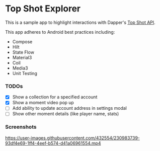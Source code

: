 # Top Shot Explorer
This is a sample app to highlight interactions with Dapper's [Top Shot API](https://developers.nbatopshot.com/docs/Introduction).

This app adheres to Android best practices including:
- Compose
- Hilt
- State Flow
- Material3
- Coil
- Media3
- Unit Testing

### TODOs
- [x] Show a collection for a specified account
- [x] Show a moment video pop up
- [ ] Add ability to update account address in settings modal
- [ ] Show other moment details (like player name, stats)

### Screenshots
https://user-images.githubusercontent.com/432554/230983739-93df4e69-1ff4-4eef-b574-d41a06961554.mp4
